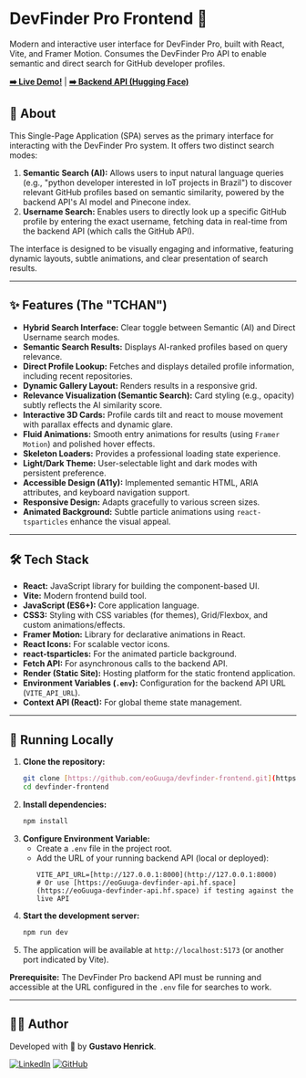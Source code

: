 # DevFinder Pro Frontend 🚀

Modern and interactive user interface for DevFinder Pro, built with React, Vite, and Framer Motion. Consumes the DevFinder Pro API to enable semantic and direct search for GitHub developer profiles.

**[➡️ Live Demo!](https://devfinder-3w8r.onrender.com)** | **[➡️ Backend API (Hugging Face)](https://eoGuuga-devfinder-api.hf.space)**

## 📖 About

This Single-Page Application (SPA) serves as the primary interface for interacting with the DevFinder Pro system. It offers two distinct search modes:

1.  **Semantic Search (AI):** Allows users to input natural language queries (e.g., "python developer interested in IoT projects in Brazil") to discover relevant GitHub profiles based on semantic similarity, powered by the backend API's AI model and Pinecone index.
2.  **Username Search:** Enables users to directly look up a specific GitHub profile by entering the exact username, fetching data in real-time from the backend API (which calls the GitHub API).

The interface is designed to be visually engaging and informative, featuring dynamic layouts, subtle animations, and clear presentation of search results.

---

## ✨ Features (The "TCHAN")

- **Hybrid Search Interface:** Clear toggle between Semantic (AI) and Direct Username search modes.
- **Semantic Search Results:** Displays AI-ranked profiles based on query relevance.
- **Direct Profile Lookup:** Fetches and displays detailed profile information, including recent repositories.
- **Dynamic Gallery Layout:** Renders results in a responsive grid.
- **Relevance Visualization (Semantic Search):** Card styling (e.g., opacity) subtly reflects the AI similarity score.
- **Interactive 3D Cards:** Profile cards tilt and react to mouse movement with parallax effects and dynamic glare.
- **Fluid Animations:** Smooth entry animations for results (using `Framer Motion`) and polished hover effects.
- **Skeleton Loaders:** Provides a professional loading state experience.
- **Light/Dark Theme:** User-selectable light and dark modes with persistent preference.
- **Accessible Design (A11y):** Implemented semantic HTML, ARIA attributes, and keyboard navigation support.
- **Responsive Design:** Adapts gracefully to various screen sizes.
- **Animated Background:** Subtle particle animations using `react-tsparticles` enhance the visual appeal.

---

## 🛠️ Tech Stack

- **React:** JavaScript library for building the component-based UI.
- **Vite:** Modern frontend build tool.
- **JavaScript (ES6+):** Core application language.
- **CSS3:** Styling with CSS variables (for themes), Grid/Flexbox, and custom animations/effects.
- **Framer Motion:** Library for declarative animations in React.
- **React Icons:** For scalable vector icons.
- **react-tsparticles:** For the animated particle background.
- **Fetch API:** For asynchronous calls to the backend API.
- **Render (Static Site):** Hosting platform for the static frontend application.
- **Environment Variables (`.env`):** Configuration for the backend API URL (`VITE_API_URL`).
- **Context API (React):** For global theme state management.

---

## 🚀 Running Locally

1.  **Clone the repository:**
    ```bash
    git clone [https://github.com/eoGuuga/devfinder-frontend.git](https://github.com/eoGuuga/devfinder-frontend.git)
    cd devfinder-frontend
    ```
2.  **Install dependencies:**
    ```bash
    npm install
    ```
3.  **Configure Environment Variable:**
    * Create a `.env` file in the project root.
    * Add the URL of your running backend API (local or deployed):
      ```
      VITE_API_URL=[http://127.0.0.1:8000](http://127.0.0.1:8000) 
      # Or use [https://eoGuuga-devfinder-api.hf.space](https://eoGuuga-devfinder-api.hf.space) if testing against the live API
      ```
4.  **Start the development server:**
    ```bash
    npm run dev
    ```
5.  The application will be available at `http://localhost:5173` (or another port indicated by Vite).

**Prerequisite:** The DevFinder Pro backend API must be running and accessible at the URL configured in the `.env` file for searches to work.

---

## 👨‍💻 Author

Developed with 🐍 by **Gustavo Henrick**.

[![LinkedIn](https://img.shields.io/badge/LinkedIn-0077B5?style=for-the-badge&logo=linkedin&logoColor=white)](https://www.linkedin.com/in/gustavo-henrick-dev20/)
[![GitHub](https://img.shields.io/badge/GitHub-181717?style=for-the-badge&logo=github&logoColor=white)](https://github.com/eoGuuga)